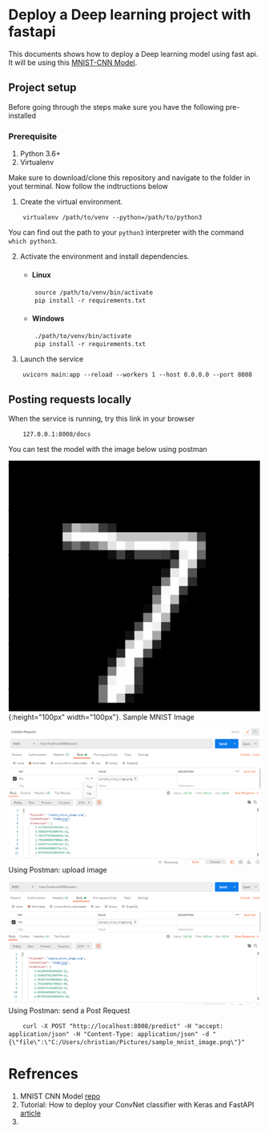 # Deploy a Deep learning project with fastapi
This documents shows how to deploy a Deep learning model using fast api. It will be using this [MNIST-CNN Model](https://github.com/Semicolon-Tech/cnn_intro_with_mnist).

## Project setup
Before going through the steps make sure you have the following pre-installed

### Prerequisite
1. Python 3.6+
2. Virtualenv


Make sure to download/clone this repository and navigate to the folder in yout terminal. Now follow the indtructions below

1. Create the virtual environment.
```
    virtualenv /path/to/venv --python=/path/to/python3
```
You can find out the path to your `python3` interpreter with the command `which python3`.

2. Activate the environment and install dependencies.
    - #### Linux
    ```
        source /path/to/venv/bin/activate
        pip install -r requirements.txt
    ```

    - #### Windows
    ```
        ./path/to/venv/bin/activate
        pip install -r requirements.txt
    ```

3. Launch the service
```
    uvicorn main:app --reload --workers 1 --host 0.0.0.0 --port 8008
```

## Posting requests locally
When the service is running, try this link in your browser
```
    127.0.0.1:8008/docs
```

You can test the model with the image below using postman 

![Sample MNIST Image](images/sample_mnist_image.png?raw=true "Sample MNIST Image"){:height="100px" width="100px"}.
Sample MNIST Image

![Using Postman: upload image](images/postman_example_pre.png?raw=true "Using Postman: upload image")
Using Postman: upload image

![Using Postman: send a Post Request](images/postman_example.png?raw=true "Using Postman: send a Post Request")
Using Postman: send a Post Request

```
    curl -X POST "http://localhost:8008/predict" -H "accept: application/json" -H "Content-Type: application/json" -d "{\"file\":\"C:/Users/christian/Pictures/sample_mnist_image.png\"}"
```

# Refrences
1. MNIST CNN Model [repo](https://github.com/Semicolon-Tech/cnn_intro_with_mnist)
2. Tutorial: How to deploy your ConvNet classifier with Keras and FastAPI [article](https://www.machinecurve.com/index.php/2020/03/19/tutorial-how-to-deploy-your-convnet-classifier-with-keras-and-fastapi/#full-model-code)
3. 